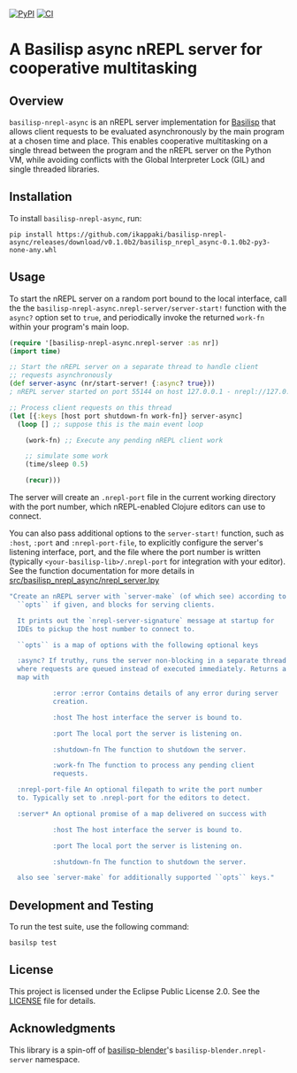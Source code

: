 [![PyPI](https://img.shields.io/pypi/v/basilisp-nrepl-async.svg?style=flat-square)](https://pypi.org/project/basilisp-nrepl-async/) [![CI](https://github.com/ikappaki/basilisp-nrepl-async/actions/workflows/tests-run.yml/badge.svg)](https://github.com/ikappaki/basilisp-nrepl-async/actions/workflows/tests-run.yml)

# A Basilisp async nREPL server for cooperative multitasking

## Overview
`basilisp-nrepl-async` is an nREPL server implementation for [Basilisp](https://basilisp.readthedocs.io/en/latest/) that allows client requests to be evaluated asynchronously by the main program at a chosen time and place. This enables cooperative multitasking on a single thread between the program and the nREPL server on the Python VM, while avoiding conflicts with the Global Interpreter Lock (GIL) and single threaded libraries.

## Installation

To install `basilisp-nrepl-async`, run:

```shell
pip install https://github.com/ikappaki/basilisp-nrepl-async/releases/download/v0.1.0b2/basilisp_nrepl_async-0.1.0b2-py3-none-any.whl
```

## Usage

To start the nREPL server on a random port bound to the local interface, call the the `basilisp-nrepl-async.nrepl-server/server-start!` function with the `async?` option set to `true`, and periodically invoke the returned `work-fn` within your program's main loop. 

```clojure
(require '[basilisp-nrepl-async.nrepl-server :as nr])
(import time)

;; Start the nREPL server on a separate thread to handle client
;; requests asynchronously
(def server-async (nr/start-server! {:async? true}))
; nREPL server started on port 55144 on host 127.0.0.1 - nrepl://127.0.0.1:55144

;; Process client requests on this thread
(let [{:keys [host port shutdown-fn work-fn]} server-async]
  (loop [] ;; suppose this is the main event loop

    (work-fn) ;; Execute any pending nREPL client work

    ;; simulate some work
    (time/sleep 0.5)

    (recur)))
```

The server will create an `.nrepl-port` file in the current working directory with the port number, which nREPL-enabled Clojure editors can use to connect.

You can also pass additional options to the `server-start!` function, such as `:host`, `:port` and `:nrepl-port-file`, to explicitly configure the server's listening interface, port, and the file where the port number is written (typically `<your-basilisp-lib>/.nrepl-port` for integration with your editor). See the function documentation for more details in [src/basilisp_nrepl_async/nrepl_server.lpy](src/basilisp_nrepl_async/nrepl_server.lpy)

```clojure
"Create an nREPL server with `server-make` (of which see) according to
  ``opts`` if given, and blocks for serving clients.

  It prints out the `nrepl-server-signature` message at startup for
  IDEs to pickup the host number to connect to.

  ``opts`` is a map of options with the following optional keys

  :async? If truthy, runs the server non-blocking in a separate thread
  where requests are queued instead of executed immediately. Returns a
  map with

           :error :error Contains details of any error during server
           creation.

           :host The host interface the server is bound to.

           :port The local port the server is listening on.

           :shutdown-fn The function to shutdown the server.

           :work-fn The function to process any pending client
           requests.

  :nrepl-port-file An optional filepath to write the port number
  to. Typically set to .nrepl-port for the editors to detect.

  :server* An optional promise of a map delivered on success with

           :host The host interface the server is bound to.

           :port The local port the server is listening on.

           :shutdown-fn The function to shutdown the server.

  also see `server-make` for additionally supported ``opts`` keys."
```

## Development and Testing

To run the test suite, use the following command:

```shell
basilsp test
```

## License

This project is licensed under the Eclipse Public License 2.0. See the [LICENSE](LICENSE) file for details.

## Acknowledgments

This library is a spin-off of [basilisp-blender](https://github.com/ikappaki/basilisp-blender)'s `basilisp-blender.nrepl-server` namespace.
